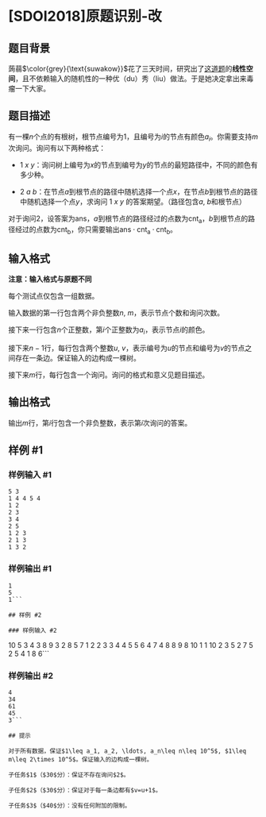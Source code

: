# [SDOI2018]原题识别-改

## 题目背景

蒟蒻$\color{grey}{\text{suwakow}}$花了三天时间，研究出了[这道题](https://www.luogu.org/problem/P4618)的**线性空间**，且不依赖输入的随机性的一种优（du）秀（liu）做法。于是她决定拿出来毒瘤一下大家。

## 题目描述

有一棵$n$个点的有根树，根节点编号为$1$，且编号为$i$的节点有颜色$a_i$。你需要支持$m$次询问。询问有以下两种格式：

- $1~x~y$：询问树上编号为$x$的节点到编号为$y$的节点的最短路径中，不同的颜色有多少种。

- $2~a~b$：在节点$a$到根节点的路径中随机选择一个点$x$，在节点$b$到根节点的路径中随机选择一个点$y$，求询问 $1~x~y$ 的答案期望。（路径包含$a$, $b$和根节点）

对于询问$2$，设答案为$\mathrm{ans}$，$a$到根节点的路径经过的点数为$\mathrm{cnt_a}$，$b$到根节点的路径经过的点数为$\mathrm{cnt_b}$，你只需要输出$\mathrm{ans}\cdot \mathrm{cnt_a}\cdot \mathrm{cnt_b}$。


## 输入格式

**注意：输入格式与原题不同**

每个测试点仅包含一组数据。

输入数据的第一行包含两个非负整数$n$, $m$，表示节点个数和询问次数。

接下来一行包含$n$个正整数，第$i$个正整数为$a_i$，表示节点$i$的颜色。

接下来$n-1$行，每行包含两个整数$u$, $v$，表示编号为$u$的节点和编号为$v$的节点之间存在一条边。保证输入的边构成一棵树。

接下来$m$行，每行包含一个询问。询问的格式和意义见题目描述。

## 输出格式

输出$m$行，第$i$行包含一个非负整数，表示第$i$次询问的答案。

## 样例 #1

### 样例输入 #1
```
5 3
1 4 4 5 4
1 2
2 3
3 4
2 5
1 2 3
2 1 3
1 3 2
```

### 样例输出 #1

```
1
5
1```

## 样例 #2

### 样例输入 #2
```
10 5
3 4 3 8 9 3 2 8 5 7
1 2
2 3
3 4
4 5
5 6
4 7
4 8
8 9
8 10
1 1 10
2 3 5
2 7 5
2 5 4
1 8 6```

### 样例输出 #2

```
4
34
61
45
3```

## 提示

对于所有数据，保证$1\leq a_1, a_2, \ldots, a_n\leq n\leq 10^5$, $1\leq m\leq 2\times 10^5$。保证输入的边构成一棵树。

子任务$1$（$30$分）：保证不存在询问$2$。

子任务$2$（$30$分）：保证对于每一条边都有$v=u+1$。

子任务$3$（$40$分）：没有任何附加的限制。

